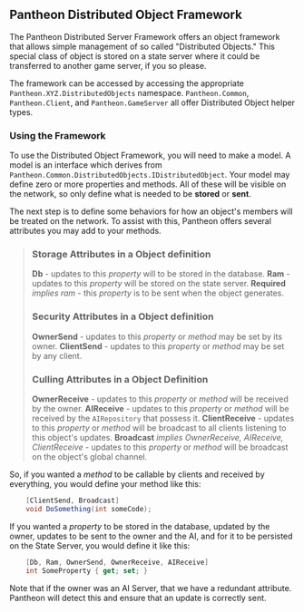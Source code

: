 Pantheon Distributed Object Framework
---
The Pantheon Distributed Server Framework offers an object framework that allows simple management of so called "Distributed Objects."  This special class of object is stored on a state server where it could be transferred to another game server, if you so please.

The framework can be accessed by accessing the appropriate `Pantheon.XYZ.DistributedObjects` namespace.  `Pantheon.Common`, `Pantheon.Client`, and `Pantheon.GameServer` all offer Distributed Object helper types.

### Using the Framework

To use the Distributed Object Framework, you will need to make a model.  A model is an interface which derives from `Pantheon.Common.DistributedObjects.IDistributedObject`.  Your model may define zero or more properties and methods.  All of these will be visible on the network, so only define what is needed to be **stored** or **sent**.

The next step is to define some behaviors for how an object's members will be treated on the network.  To assist with this, Pantheon offers several attributes you may add to your methods.

> ### Storage Attributes in a Object definition
> **Db** - updates to this *property* will to be stored in the database.
> **Ram** - updates to this *property* will be stored on the state server.
> **Required** *implies ram* - this *property* is to be sent when the object generates.
> ### Security Attributes in a Object definition
> **OwnerSend** - updates to this *property* or *method* may be set by its owner.
> **ClientSend** - updates to this *property* or *method* may be set by any client.
> ### Culling Attributes in a Object Definition
> **OwnerReceive** - updates to this *property* or *method* will be received by the owner.
> **AIReceive** - updates to this *property* or *method* will be received by the `AIRepository` that possess it.
> **ClientReceive** - updates to this *property* or *method* will be broadcast to all clients listening to this object's updates.
> **Broadcast** *implies OwnerReceive, AIReceive, ClientReceive* - updates to this *property* or *method* will be broadcast on the object's global channel.

So, if you wanted a *method* to be callable by clients and received by everything, you would define your method like this:

```csharp
	[ClientSend, Broadcast]
	void DoSomething(int someCode);
``` 

If you wanted a *property* to be stored in the database, updated by the owner, updates to be sent to the owner and the AI, and for it to be persisted on the State Server, you would define it like this:

```csharp
	[Db, Ram, OwnerSend, OwnerReceive, AIReceive]
	int SomeProperty { get; set; }
```

Note that if the owner was an AI Server, that we have a redundant attribute.  Pantheon will detect this and ensure that an update is correctly sent.